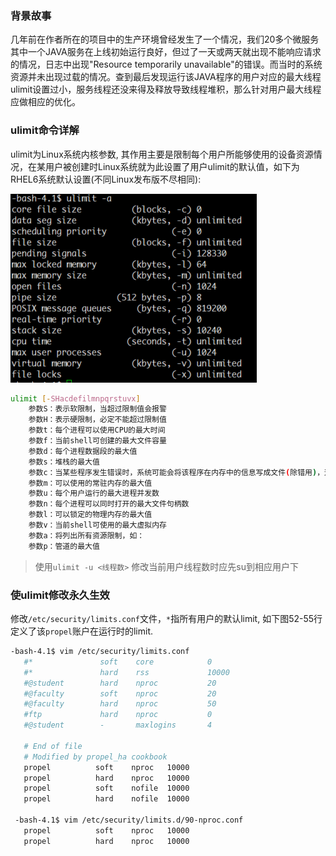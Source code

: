### 背景故事
几年前在作者所在的项目中的生产环境曾经发生了一个情况，我们20多个微服务其中一个JAVA服务在上线初始运行良好，但过了一天或两天就出现不能响应请求的情况，日志中出现"Resource temporarily unavailable"的错误。而当时的系统资源并未出现过载的情况。查到最后发现运行该JAVA程序的用户对应的最大线程ulimit设置过小，服务线程还没来得及释放导致线程堆积，那么针对用户最大线程应做相应的优化。

### ulimit命令详解
ulimit为Linux系统内核参数, 其作用主要是限制每个用户所能够使用的设备资源情况，在某用户被创建时Linux系统就为此设置了用户ulimit的默认值，如下为RHEL6系统默认设置(不同Linux发布版不尽相同):

![ulimit](../../images/ulimit.png)

```bash
ulimit [-SHacdefilmnpqrstuvx]
    参数S：表示软限制，当超过限制值会报警
    参数H：表示硬限制，必定不能超过限制值
    参数t：每个进程可以使用CPU的最大时间
    参数f：当前shell可创建的最大文件容量
    参数d：每个进程数据段的最大值
    参数s：堆栈的最大值
    参数c：当某些程序发生错误时，系统可能会将该程序在内存中的信息写成文件(除错用)，这种文件就被称为核心文件(core file)。此为限制每个核心文件的最大容量
    参数m：可以使用的常驻内存的最大值
    参数u：每个用户运行的最大进程并发数
    参数n：每个进程可以同时打开的最大文件句柄数
    参数l：可以锁定的物理内存的最大值
    参数v：当前shell可使用的最大虚拟内存
    参数a：将列出所有资源限制，如：
    参数p：管道的最大值
```

> 使用`ulimit -u <线程数>` 修改当前用户线程数时应先su到相应用户下

### 使ulimit修改永久生效
修改`/etc/security/limits.conf`文件，`*`指所有用户的默认limit, 如下图52-55行定义了该`propel`账户在运行时的limit.

```bash
-bash-4.1$ vim /etc/security/limits.conf
   #*               soft    core            0
   #*               hard    rss             10000
   #@student        hard    nproc           20
   #@faculty        soft    nproc           20
   #@faculty        hard    nproc           50
   #ftp             hard    nproc           0
   #@student        -       maxlogins       4
   
   # End of file
   # Modified by propel_ha cookbook
   propel          soft    nproc   10000
   propel          hard    nproc   10000
   propel          soft    nofile  10000
   propel          hard    nofile  10000

 -bash-4.1$ vim /etc/security/limits.d/90-nproc.conf
   propel          soft    nproc   10000
   propel          hard    nproc   10000
```


